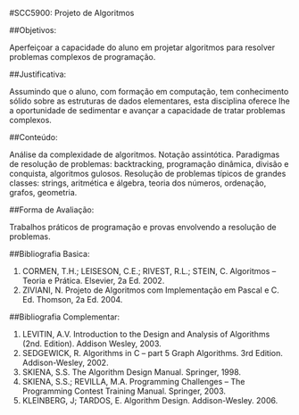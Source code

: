 #SCC5900: Projeto de Algoritmos

##Objetivos:

Aperfeiçoar a capacidade do aluno em projetar algoritmos para resolver problemas complexos de programação.

##Justificativa:

Assumindo que o aluno, com formação em computação, tem conhecimento sólido sobre as estruturas de dados elementares, esta disciplina oferece lhe a oportunidade de sedimentar e avançar a capacidade de tratar problemas complexos.

##Conteúdo:

Análise da complexidade de algoritmos. Notação assintótica. Paradigmas de resolução de problemas: backtracking, programação dinâmica, divisão e conquista, algoritmos gulosos. Resolução de problemas típicos de grandes classes: strings, aritmética e álgebra, teoria dos números, ordenação, grafos, geometria.

##Forma de Avaliação:

Trabalhos práticos de programação e provas envolvendo a resolução de problemas.

##Bibliografia Basica:

1. CORMEN, T.H.; LEISESON, C.E.; RIVEST, R.L.; STEIN, C. Algoritmos – Teoria e Prática. Elsevier, 2a Ed. 2002.
2. ZIVIANI, N. Projeto de Algoritmos com Implementação em Pascal e C. Ed. Thomson, 2a Ed. 2004.

##Bibliografia Complementar:

1. LEVITIN, A.V. Introduction to the Design and Analysis of Algorithms (2nd. Edition). Addison Wesley, 2003. 
2. SEDGEWICK, R. Algorithms in C – part 5 Graph Algorithms. 3rd Edition. Addison-Wesley, 2002. 
3. SKIENA, S.S. The Algorithm Design Manual. Springer, 1998. 
4. SKIENA, S.S.; REVILLA, M.A. Programming Challenges – The Programming Contest Training Manual. Springer, 2003. 
5. KLEINBERG, J; TARDOS, E. Algorithm Design. Addison-Wesley. 2006.
